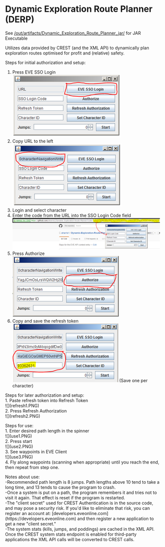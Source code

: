 # Dynamic Exploration Route Planner (DERP)
See [/out/artifacts/Dynamic_Exploration_Route_Planner_jar/](/out/artifacts/Dynamic_Exploration_Route_Planner_jar/) for JAR Executable

Utilizes data provided by CREST (and the XML API) to dynamically plan exploration routes optimised for profit and (relative) safety.

Steps for initial authorization and setup:<br>
1. Press EVE SSO Login<br>![](step1.PNG)<br>
2. Copy URL to the left<br>![](step2.PNG)<br>
3. Login and select character<br>
4. Enter the code from the URL into the SSO Login Code field<br>![](step4.PNG)<br>
5. Press Authorize<br>![](step5.PNG)<br>
6. Copy and save the refresh token<br>![](step6.PNG) (Save one per character)<br>
<p>
Steps for later authorization and setup:<br>
1. Paste refresh token into Refresh Token<br>![](refresh1.PNG)<br>
2. Press Refresh Authorization<br>![](refresh2.PNG)<br>
<p>
Steps for use:<br>
1. Enter desired path length in the spinner<br>![](use1.PNG)<br>
2. Press start<br>![](use2.PNG)<br>
3. See waypoints in EVE Client<br>![](use3.PNG)<br>
4. Fly along waypoints (scanning when appropriate) until you reach the end, then repeat from step one.<br>
<p>
Notes about use:<br>
-Recommended path length is 8 jumps.  Path lengths above 10 tend to take a long time, and 13 tends to cause the program to crash.<br>
-Once a system is put on a path, the program remembers it and tries not to visit it again.  That effect is reset if the program is restarted.<br>
-The "client secret" used for CREST Authentication is in the source code, and may pose a security risk.  If you'd like to eliminate that risk, you can register an account at: [developers.eveonline.com](https://developers.eveonline.com) and then register a new application to get a new "client secret."<br>
-The system stats (kills, jumps, and poddings) are cached in the XML API.  Once the CREST system stats endpoint is enabled for third-party applications the XML API calls will be converted to CREST calls.<p>

